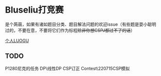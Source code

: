 # Bluseliu打竞赛
是个蒟蒻，如果有诸如题目分类、题目解法问题的欢迎issue（有些题是耍小聪明过的，不要在意，不要将它们作为标程~~除非你想CSPJ都过不了的话~~）

[个人LUOGU](https://www.luogu.com.cn/user/601999)

## TODO
P1280尼克的任务 DP\线性DP
CSP订正 Contest\220715CSP模拟